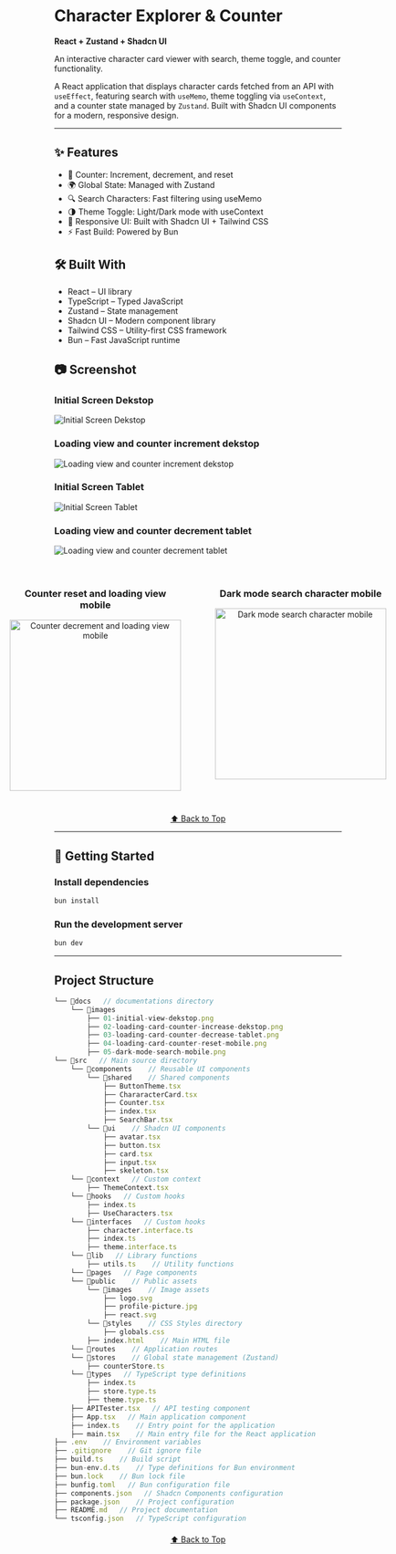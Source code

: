 <a id="top"></a>

# Character Explorer & Counter

**React + Zustand + Shadcn UI**

An interactive character card viewer with search, theme toggle, and counter functionality.

A React application that displays character cards fetched from an API with `useEffect`, featuring search with `useMemo`, theme toggling via `useContext`, and a counter state managed by `Zustand`. Built with Shadcn UI components for a modern, responsive design.

---

## ✨ Features
- 🔢 Counter: Increment, decrement, and reset
- 🌍 Global State: Managed with Zustand
- 🔍 Search Characters: Fast filtering using useMemo
- 🌗 Theme Toggle: Light/Dark mode with useContext
- 📱 Responsive UI: Built with Shadcn UI + Tailwind CSS
- ⚡ Fast Build: Powered by Bun

## 🛠️ Built With

- React – UI library
- TypeScript – Typed JavaScript
- Zustand – State management
- Shadcn UI – Modern component library
- Tailwind CSS – Utility-first CSS framework
- Bun – Fast JavaScript runtime

## 📷 Screenshot

### Initial Screen Dekstop
![Initial Screen Dekstop](./docs/images/01-initial-view-dekstop.png)

### Loading view and counter increment dekstop
![Loading view and counter increment dekstop](./docs/images/02-loading-card-counter-increase-dekstop.png)

### Initial Screen Tablet
![Initial Screen Tablet](./docs/images/03-initial-view-tablet.png)

### Loading view and counter decrement tablet
![Loading view and counter decrement tablet](./docs/images/03-loading-card-counter-decrease-tablet.png)

<div style="display: flex; justify-content: center; gap: 20px;">
  <div style="padding: 20px; text-align: center;">
    <h3>Counter reset and loading view mobile</h3>
    <img src="./docs/images/04-loading-card-counter-reset-mobile.png" alt="Counter decrement and loading view mobile" width="300">
  </div>
  <div style="padding: 20px; text-align: center;">
    <h3>Dark mode search character mobile</h3>
    <img src="./docs/images/05-dark-mode-search-mobile.png" alt="Dark mode search character mobile" width="300">
  </div>
</div>


<p style="text-align: center; margin-top: 20px;">
  <a href="#top">⬆️ Back to Top</a>
</p>

___

## 🚀 Getting Started

### Install dependencies
```bash
bun install
```

### Run the development server

```bash
bun dev
```
---

## Project Structure

```ts
└── 📁docs   // documentations directory
    └── 📁images
        ├── 01-initial-view-dekstop.png
        ├── 02-loading-card-counter-increase-dekstop.png
        ├── 03-loading-card-counter-decrease-tablet.png
        ├── 04-loading-card-counter-reset-mobile.png
        ├── 05-dark-mode-search-mobile.png
└── 📁src   // Main source directory
    └── 📁components    // Reusable UI components
        └── 📁shared    // Shared components
            ├── ButtonTheme.tsx
            ├── ChararacterCard.tsx
            ├── Counter.tsx
            ├── index.tsx
            ├── SearchBar.tsx
        └── 📁ui    // Shadcn UI components 
            ├── avatar.tsx  
            ├── button.tsx  
            ├── card.tsx
            ├── input.tsx
            ├── skeleton.tsx
    └── 📁context   // Custom context
        ├── ThemeContext.tsx
    └── 📁hooks   // Custom hooks
        ├── index.ts
        ├── UseCharacters.tsx
    └── 📁interfaces   // Custom hooks
        ├── character.interface.ts
        ├── index.ts
        ├── theme.interface.ts
    └── 📁lib   // Library functions
        ├── utils.ts    // Utility functions
    └── 📁pages   // Page components
    └── 📁public    // Public assets
        └── 📁images    // Image assets
            ├── logo.svg
            ├── profile-picture.jpg
            ├── react.svg
        └── 📁styles    // CSS Styles directory
            ├── globals.css
        ├── index.html    // Main HTML file
    └── 📁routes    // Application routes
    └── 📁stores    // Global state management (Zustand)
        ├── counterStore.ts
    └── 📁types   // TypeScript type definitions
        ├── index.ts
        ├── store.type.ts
        ├── theme.type.ts
    ├── APITester.tsx   // API testing component
    ├── App.tsx   // Main application component
    ├── index.ts    // Entry point for the application
    ├── main.tsx    // Main entry file for the React application
├── .env    // Environment variables
├── .gitignore    // Git ignore file
├── build.ts    // Build script
├── bun-env.d.ts    // Type definitions for Bun environment
├── bun.lock    // Bun lock file
├── bunfig.toml   // Bun configuration file
├── components.json   // Shadcn Components configuration
├── package.json    // Project configuration
├── README.md   // Project documentation
└── tsconfig.json   // TypeScript configuration
```

<p style="text-align: center; margin-top: 20px;">
  <a href="#top">⬆️ Back to Top</a>
</p>